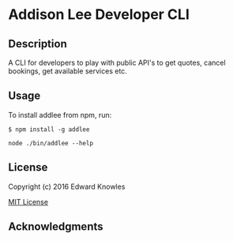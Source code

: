 # Addison Lee Developer CLI

## Description

A CLI for developers to play with public API's to get quotes, cancel bookings, get available services etc.

## Usage

To install addlee from npm, run:

```
$ npm install -g addlee
```

```node ./bin/addlee --help```

## License

Copyright (c) 2016 Edward Knowles

[MIT License](http://en.wikipedia.org/wiki/MIT_License)

## Acknowledgments
